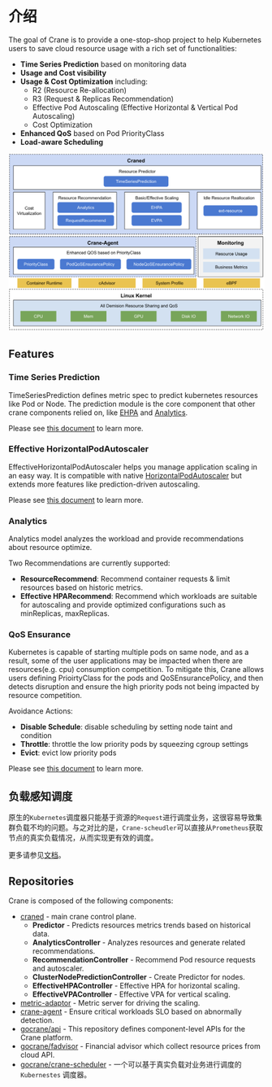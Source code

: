 # 介绍

The goal of Crane is to provide a one-stop-shop project to help Kubernetes users to save cloud resource usage with a rich set of functionalities:

- **Time Series Prediction** based on monitoring data
- **Usage and Cost visibility**
- **Usage & Cost Optimization** including:
  - R2 (Resource Re-allocation)
  - R3 (Request & Replicas Recommendation)
  - Effective Pod Autoscaling (Effective Horizontal & Vertical Pod Autoscaling)
  - Cost Optimization
- **Enhanced QoS** based on Pod PriorityClass
- **Load-aware Scheduling** 

![Crane Overview](images/crane-overview.png)

## Features
### Time Series Prediction

TimeSeriesPrediction defines metric spec to predict kubernetes resources like Pod or Node.
The prediction module is the core component that other crane components relied on, like [EHPA](#effective-horizontalpodautoscaler) and [Analytics](#analytics).

Please see [this document](tutorials/using-time-series-prediction.md) to learn more.

### Effective HorizontalPodAutoscaler

EffectiveHorizontalPodAutoscaler helps you manage application scaling in an easy way. It is compatible with native [HorizontalPodAutoscaler](https://kubernetes.io/docs/tasks/run-application/horizontal-pod-autoscale/) but extends more features like prediction-driven autoscaling.

Please see [this document](tutorials/using-effective-hpa-to-scaling-with-effectiveness.md) to learn more.

### Analytics

Analytics model analyzes the workload and provide recommendations about resource optimize.

Two Recommendations are currently supported:

- **ResourceRecommend**: Recommend container requests & limit resources based on historic metrics.
- **Effective HPARecommend**: Recommend which workloads are suitable for autoscaling and provide optimized configurations such as minReplicas, maxReplicas.

### QoS Ensurance
Kubernetes is capable of starting multiple pods on same node, and as a result, some of the user applications may be impacted when there are resources(e.g. cpu) consumption competition. To mitigate this, Crane allows users defining PrioirtyClass for the pods and QoSEnsurancePolicy, and then detects disruption and ensure the high priority pods not being impacted by resource competition.

Avoidance Actions:

- **Disable Schedule**: disable scheduling by setting node taint and condition
- **Throttle**: throttle the low priority pods by squeezing cgroup settings
- **Evict**: evict low priority pods

Please see [this document](tutorials/using-qos-ensurance.md) to learn more.

## 负载感知调度
原生的`Kubernetes`调度器只能基于资源的`Request`进行调度业务，这很容易导致集群负载不均的问题。与之对比的是，`Crane-scheudler`可以直接从`Prometheus`获取节点的真实负载情况，从而实现更有效的调度。

更多请参见[文档](tutorials/scheduling-pods-based-on-actual-node-load.md)。
## Repositories

Crane is composed of the following components:

- [craned](https://github.com/gocrane/crane/tree/main/cmd/craned) - main crane control plane.
    - **Predictor** - Predicts resources metrics trends based on historical data.
    - **AnalyticsController** - Analyzes resources and generate related recommendations.
    - **RecommendationController** - Recommend Pod resource requests and autoscaler.
    - **ClusterNodePredictionController** - Create Predictor for nodes.
    - **EffectiveHPAController** - Effective HPA for horizontal scaling.
    - **EffectiveVPAController** - Effective VPA for vertical scaling.
- [metric-adaptor](https://github.com/gocrane/crane/tree/main/cmd/metric-adapter) - Metric server for driving the scaling.
- [crane-agent](https://github.com/gocrane/crane/tree/main/cmd/crane-agent) - Ensure critical workloads SLO based on abnormally detection.
- [gocrane/api](https://github.com/gocrane/api) - This repository defines component-level APIs for the Crane platform.
- [gocrane/fadvisor](https://github.com/gocrane/fadvisor) - Financial advisor which collect resource prices from cloud API.
- [gocrane/crane-scheduler](https://github.com/gocrane/crane-scheduler) - 一个可以基于真实负载对业务进行调度的 `Kubernestes` 调度器。

